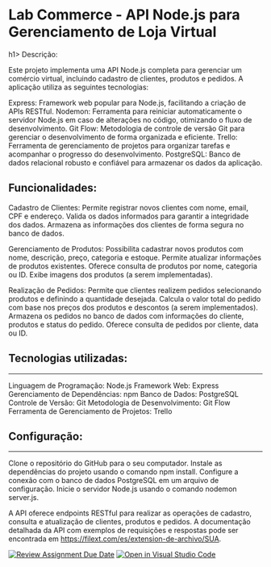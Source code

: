 

<h1>Lab Commerce - API Node.js para Gerenciamento de Loja Virtual</h1>h1>
Descrição:

Este projeto implementa uma API Node.js completa para gerenciar um comércio virtual, incluindo cadastro de clientes, produtos e pedidos. A aplicação utiliza as seguintes tecnologias:

Express: Framework web popular para Node.js, facilitando a criação de APIs RESTful.
Nodemon: Ferramenta para reiniciar automaticamente o servidor Node.js em caso de alterações no código, otimizando o fluxo de desenvolvimento.
Git Flow: Metodologia de controle de versão Git para gerenciar o desenvolvimento de forma organizada e eficiente.
Trello: Ferramenta de gerenciamento de projetos para organizar tarefas e acompanhar o progresso do desenvolvimento.
PostgreSQL: Banco de dados relacional robusto e confiável para armazenar os dados da aplicação.

<h2>Funcionalidades:</h2>

Cadastro de Clientes:
Permite registrar novos clientes com nome, email, CPF e endereço.
Valida os dados informados para garantir a integridade dos dados.
Armazena as informações dos clientes de forma segura no banco de dados.

Gerenciamento de Produtos:
Possibilita cadastrar novos produtos com nome, descrição, preço, categoria e estoque.
Permite atualizar informações de produtos existentes.
Oferece consulta de produtos por nome, categoria ou ID.
Exibe imagens dos produtos (a serem implementadas).

Realização de Pedidos:
Permite que clientes realizem pedidos selecionando produtos e definindo a quantidade desejada.
Calcula o valor total do pedido com base nos preços dos produtos e descontos (a serem implementados).
Armazena os pedidos no banco de dados com informações do cliente, produtos e status do pedido.
Oferece consulta de pedidos por cliente, data ou ID.


<h2>Tecnologias utilizadas:</h2>
<hr>
Linguagem de Programação: Node.js
Framework Web: Express
Gerenciamento de Dependências: npm
Banco de Dados: PostgreSQL
Controle de Versão: Git
Metodologia de Desenvolvimento: Git Flow
Ferramenta de Gerenciamento de Projetos: Trello

<h2>Configuração:</h2>
<hr>
Clone o repositório do GitHub para o seu computador.
Instale as dependências do projeto usando o comando npm install.
Configure a conexão com o banco de dados PostgreSQL em um arquivo de configuração.
Inicie o servidor Node.js usando o comando nodemon server.js.

A API oferece endpoints RESTful para realizar as operações de cadastro, consulta e atualização de clientes, produtos e pedidos. A documentação detalhada da API com exemplos de requisições e respostas pode ser encontrada em https://filext.com/es/extension-de-archivo/SUA.

[![Review Assignment Due Date](https://classroom.github.com/assets/deadline-readme-button-22041afd0340ce965d47ae6ef1cefeee28c7c493a6346c4f15d667ab976d596c.svg)](https://classroom.github.com/a/dNOfMvCD)
[![Open in Visual Studio Code](https://classroom.github.com/assets/open-in-vscode-2e0aaae1b6195c2367325f4f02e2d04e9abb55f0b24a779b69b11b9e10269abc.svg)](https://classroom.github.com/online_ide?assignment_repo_id=15347589&assignment_repo_type=AssignmentRepo)

